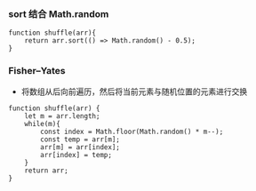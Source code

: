 ### sort 结合 Math.random
```
function shuffle(arr){
    return arr.sort(() => Math.random() - 0.5);
}
```

### Fisher–Yates
* 将数组从后向前遍历，然后将当前元素与随机位置的元素进行交换
```
function shuffle(arr) {
    let m = arr.length;
    while(m){
        const index = Math.floor(Math.random() * m--);
        const temp = arr[m];
        arr[m] = arr[index];
        arr[index] = temp;
    }
    return arr;
}
```